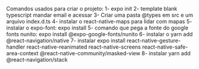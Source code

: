 Comandos usados para criar o projeto:
1- expo init
2- template blank typescript
mandar email e acessar
3- Criar uma pasta @types em src e um arquivo index.d.ts
4- instalar o react-native-maps para lidar com mapas
5- instalar o expo-font: expo install
5- comando que pega a fonte do google fonts nunito: expo install @expo-google-fonts/nunito
6- instalar o yarn add @react-navigation/native
7- instalar expo install react-native-gesture-handler react-native-reanimated react-native-screens react-native-safe-area-context @react-native-community/masked-view
8- instalar yarn add @react-navigation/stack
